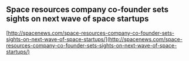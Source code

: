 ## Space resources company co-founder sets sights on next wave of space startups
  
  [http://spacenews.com/space-resources-company-co-founder-sets-sights-on-next-wave-of-space-startups/](http://spacenews.com/space-resources-company-co-founder-sets-sights-on-next-wave-of-space-startups/)